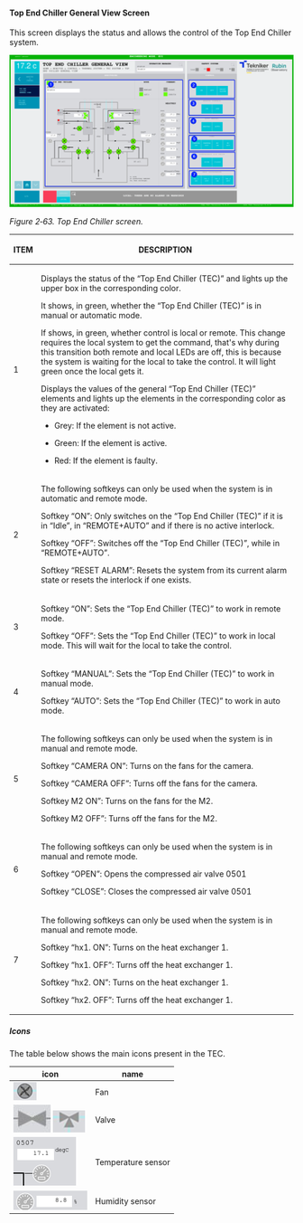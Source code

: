 #### Top End Chiller General View Screen

This screen displays the status and allows the control of the Top End Chiller system.

![Alt text](../Resources/media/image_TEC.png)

*Figure 2‑63. Top End Chiller screen.*

<table class="table">
  <colgroup>
    <col style="width: 13<col style="width: 86
  </colgroup>
<thead>
<tr class="header">
      <th><p>ITEM</p></th>
      <th><p>DESCRIPTION</p></th>
    </tr>
  </thead>
  <tbody>
    <tr class="odd">
      <td><p>1</p></td>
      <td>
        <p>
          Displays the status of the “Top End Chiller (TEC)” and lights up the
          upper box in the corresponding color.
        </p>
        <p>
          It shows, in green, whether the “Top End Chiller (TEC)” is in manual
          or automatic mode.
        </p>
        <p>
          If shows, in green, whether control is local or remote. This change
          requires the local system to get the command, that's why during this
          transition both remote and local LEDs are off, this is because the
          system is waiting for the local to take the control. It will light
          green once the local gets it.
        </p>
        <p>
          Displays the values of the general “Top End Chiller (TEC)” elements
          and lights up the elements in the corresponding color as they are
          activated:
        </p>
        <ul>
          <li>
            <p>Grey: If the element is not active.</p>
          </li>
          <li>
            <p>Green: If the element is active.</p>
          </li>
          <li>
            <p>Red: If the element is faulty.</p>
          </li>
        </ul>
      </td>
    </tr>
    <tr class="even">
      <td><p>2</p></td>
      <td>
        <p>
          The following softkeys can only be used when the system is in
          automatic and remote mode.
        </p>
        <p>
          Softkey “ON”: Only switches on the “Top End Chiller (TEC)” if it is
          in “Idle”, in “REMOTE+AUTO” and if there is no active interlock.
        </p>
        <p>
          Softkey “OFF”: Switches off the “Top End Chiller (TEC)”, while in
          “REMOTE+AUTO”.
        </p>
        <p>
          Softkey “RESET ALARM”: Resets the system from its current alarm state
          or resets the interlock if one exists.
        </p>
      </td>
    </tr>
    <tr class="odd">
      <td><p>3</p></td>
      <td>
        <p>
          Softkey “ON”: Sets the “Top End Chiller (TEC)” to work in remote mode.
        </p>
        <p>
          Softkey “OFF”: Sets the “Top End Chiller (TEC)” to work in local mode. This will wait for the local to take
          the control.
        </p>
      </td>
    </tr>
    <tr class="even">
      <td><p>4</p></td>
      <td>
        <p>
          Softkey “MANUAL”: Sets the “Top End Chiller (TEC)” to work in manual mode.
        </p>
        <p>
          Softkey “AUTO”: Sets the “Top End Chiller (TEC)” to work in auto mode.
        </p>
      </td>
    </tr>
    <tr class="odd">
      <td><p>5</p></td>
      <td>
        <p>
          The following softkeys can only be used when the system is in manual
          and remote mode.
        </p>
        <p>Softkey “CAMERA ON”: Turns on the fans for the camera.</p>
        <p>Softkey “CAMERA OFF”: Turns off the fans for the camera.</p>
        <p>Softkey M2 ON”: Turns on the fans for the M2.</p>
        <p>Softkey M2 OFF”: Turns off the fans for the M2.</p>
      </td>
    </tr>
    <tr class="even">
      <td><p>6</p></td>
      <td>
        <p>
          The following softkeys can only be used when the system is in manual
          and remote mode.
        </p>
        <p>Softkey “OPEN”: Opens the compressed air valve 0501</p>
        <p>Softkey “CLOSE”: Closes the compressed air valve 0501</p>
      </td>
    </tr>
    <tr class="odd">
      <td><p>7</p></td>
      <td>
        <p>
          The following softkeys can only be used when the system is in manual
          and remote mode.
        </p>
        <p>Softkey “hx1. ON”: Turns on the heat exchanger 1.</p>
        <p>Softkey “hx1. OFF”: Turns off the heat exchanger 1.</p>
        <p>Softkey “hx2. ON”: Turns on the heat exchanger 1.</p>
        <p>Softkey “hx2. OFF”: Turns off the heat exchanger 1.</p>
      </td>
    </tr>
  </tbody>
</table>

##### Icons

The table below shows the main icons present in the TEC.

| icon| name|
|----------|----------|
| ![fan](../Resources/media/image39.png)| Fan |
| ![valve](../Resources/media/image40.png) ![valve](../Resources/media/image41.png)| Valve|
| ![tempMeter](../Resources/media/TEC_tempMeter.png)| Temperature sensor |
| ![humiditySensor](../Resources/media/TEC_humiditySensor.png)| Humidity sensor |
